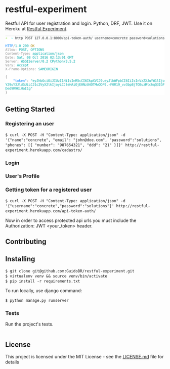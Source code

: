 # restful-experiment
Restful API for user registration and login. Python, DRF, JWT. Use it on Heroku at [Restful Experiment](https://restful-experiment.herokuapp.com/).

![Get Token JWT Example](httpie-get-token-example.png)

## Getting Started

### Registering an user

```
$ curl -X POST -H "Content-Type: application/json" -d '{"name":"concrete", "email": "john@doe.com", "password":"solutions", "phones": [{ "number": "987654321", "ddd": "21" }]}' http://restful-experiment.herokuapp.com/cadastro/
```

### Login 

### User's Profile

### Getting token for a registered user

```
$ curl -X POST -H "Content-Type: application/json" -d '{"username":"concrete","password":"solutions"}' http://restful-experiment.herokuapp.com/api-token-auth/
```

Now in order to access protected api urls you must include the Authorization: JWT <your_token> header.

## Contributing

## Installing

```
$ git clone git@github.com:GuidoBR/restful-experiment.git
$ virtualenv venv && source venv/bin/activate
$ pip install -r requirements.txt
```

To run locally, use django command:

```
$ python manage.py runserver
```

### Tests

Run the project's tests.

```
```

## License

This project is licensed under the MIT License - see the [LICENSE.md](LICENSE) file for details
